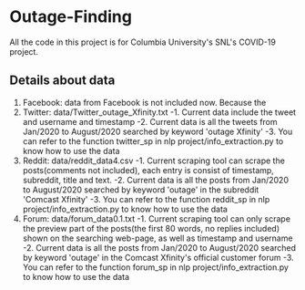 # Outage-Finding
All the code in this project is for Columbia University's SNL's COVID-19 project.

## Details about data
1. Facebook: data from Facebook is not included now. Because the 
2. Twitter: data/Twitter_outage_Xfinity.txt
            -1. Current data include the tweet and username and timestamp
            -2. Current data is all the tweets from Jan/2020 to August/2020 searched by keyword 'outage Xfinity'
            -3. You can refer to the function twitter_sp in nlp project/info_extraction.py to know how to use the data
3. Reddit: data/reddit_data4.csv 
            -1. Current scraping tool can scrape the posts(comments not included), each entry is consist of timestamp, subreddit, title and text.
            -2. Current data is all the posts from Jan/2020 to August/2020 searched by keyword 'outage' in the subreddit 'Comcast Xfinity'
            -3. You can refer to the function reddit_sp in nlp project/info_extraction.py to know how to use the data
4. Forum: data/forum_data0.1.txt
            -1. Current scraping tool can only scrape the preview part of the posts(the first 80 words, no replies included) shown on the searching web-page, as                     well as timestamp and username
            -2. Current data is all the posts from Jan/2020 to August/2020 searched by keyword 'outage' in the Comcast Xfinity's official customer forum
            -3. You can refer to the function forum_sp in nlp project/info_extraction.py to know how to use the data
            
